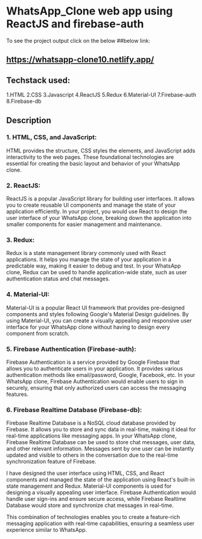 # WhatsApp_Clone web app using ReactJS and firebase-auth

To see the project output click on the below ##below link:

## https://whatsapp-clone10.netlify.app/

## Techstack used:

1.HTML
2.CSS
3.Javascript
4.ReactJS
5.Redux
6.Material-UI
7.Firebase-auth
8.Firebase-db

## Description
### 1. HTML, CSS, and JavaScript:
HTML provides the structure, CSS styles the elements, and JavaScript adds interactivity to the web pages. These foundational technologies are essential for creating the basic layout and behavior of your WhatsApp clone.

### 2. ReactJS:
ReactJS is a popular JavaScript library for building user interfaces. It allows you to create reusable UI components and manage the state of your application efficiently. In your project, you would use React to design the user interface of your WhatsApp clone, breaking down the application into smaller components for easier management and maintenance.

### 3. Redux:
Redux is a state management library commonly used with React applications. It helps you manage the state of your application in a predictable way, making it easier to debug and test. In your WhatsApp clone, Redux can be used to handle application-wide state, such as user authentication status and chat messages.

### 4. Material-UI:
Material-UI is a popular React UI framework that provides pre-designed components and styles following Google's Material Design guidelines. By using Material-UI, you can create a visually appealing and responsive user interface for your WhatsApp clone without having to design every component from scratch.

### 5. Firebase Authentication (Firebase-auth):
Firebase Authentication is a service provided by Google Firebase that allows you to authenticate users in your application. It provides various authentication methods like email/password, Google, Facebook, etc. In your WhatsApp clone, Firebase Authentication would enable users to sign in securely, ensuring that only authorized users can access the messaging features.

### 6. Firebase Realtime Database (Firebase-db):
Firebase Realtime Database is a NoSQL cloud database provided by Firebase. It allows you to store and sync data in real-time, making it ideal for real-time applications like messaging apps. In your WhatsApp clone, Firebase Realtime Database can be used to store chat messages, user data, and other relevant information. Messages sent by one user can be instantly updated and visible to others in the conversation due to the real-time synchronization feature of Firebase.

I have designed the user interface using HTML, CSS, and React components and managed the state of the application using React's built-in state management and Redux. Material-UI components is used for designing a visually appealing user interface. Firebase Authentication would handle user sign-ins and ensure secure access, while Firebase Realtime Database would store and synchronize chat messages in real-time.

This combination of technologies enables you to create a feature-rich messaging application with real-time capabilities, ensuring a seamless user experience similar to WhatsApp.

